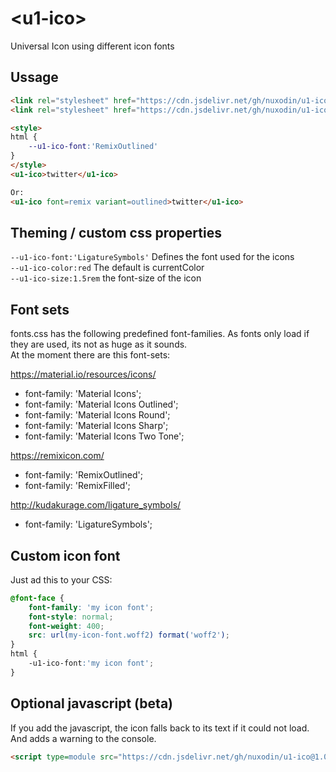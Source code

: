 # &lt;u1-ico&gt;
Universal Icon using different icon fonts

## Ussage

```html
<link rel="stylesheet" href="https://cdn.jsdelivr.net/gh/nuxodin/u1-ico@1.0.0/fonts.css">
<link rel="stylesheet" href="https://cdn.jsdelivr.net/gh/nuxodin/u1-ico@1.0.0/ico.css">

<style>
html {
    --u1-ico-font:'RemixOutlined'
}
</style>
<u1-ico>twitter</u1-ico>

Or:
<u1-ico font=remix variant=outlined>twitter</u1-ico>

```
## Theming / custom css properties
`--u1-ico-font:'LigatureSymbols'` Defines the font used for the icons  
`--u1-ico-color:red` The default is currentColor  
`--u1-ico-size:1.5rem` the font-size of the icon  

## Font sets
fonts.css has the following predefined font-families.
As fonts only load if they are used, its not as huge as it sounds.  
At the moment there are this font-sets:  

https://material.io/resources/icons/
- font-family: 'Material Icons';
- font-family: 'Material Icons Outlined';
- font-family: 'Material Icons Round';
- font-family: 'Material Icons Sharp';
- font-family: 'Material Icons Two Tone';

https://remixicon.com/  
- font-family: 'RemixOutlined';
- font-family: 'RemixFilled';

http://kudakurage.com/ligature_symbols/  
- font-family: 'LigatureSymbols';

## Custom icon font
Just ad this to your CSS:

```css
@font-face {
    font-family: 'my icon font';
    font-style: normal;
    font-weight: 400;
    src: url(my-icon-font.woff2) format('woff2');
}
html {
    -u1-ico-font:'my icon font';
}
```

## Optional javascript (beta)
If you add the javascript, the icon falls back to its text if it could not load.
And adds a warning to the console.

```html
<script type=module src="https://cdn.jsdelivr.net/gh/nuxodin/u1-ico@1.0.0/main.js"></script>
```
